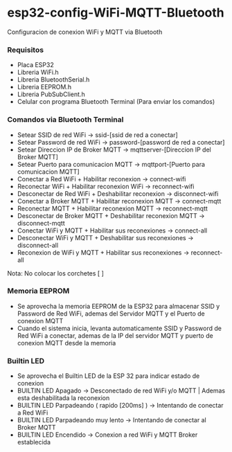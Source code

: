 # esp32-config-WiFi-MQTT-Bluetooth
Configuracion de conexion WiFi y MQTT via Bluetooth

### Requisitos
- Placa ESP32
- Libreria WiFi.h
- Libreria BluetoothSerial.h
- Libreria EEPROM.h
- Libreria PubSubClient.h
- Celular con programa Bluetooth Terminal (Para enviar los comandos)

### Comandos via Bluetooth Terminal
- Setear SSID de red WiFi -> ssid-[ssid de red a conectar]
- Setear Password de red WiFi -> password-[password de red a conectar]
- Setear Direccion IP de Broker MQTT -> mqttserver-[Direccion IP del Broker MQTT]
- Setear Puerto para comunicacion MQTT -> mqttport-[Puerto para comunicacion MQTT]
- Conectar a Red WiFi + Habilitar reconexion -> connect-wifi
- Reconectar WiFi + Habilitar reconexion WiFi -> reconnect-wifi
- Desconectar de Red WiFi + Deshabilitar reconexion -> disconnect-wifi
- Conectar a Broker MQTT + Habilitar reconexion MQTT -> connect-mqtt
- Reconectar MQTT + Habilitar reconexion MQTT -> reconnect-mqtt
- Desconectar de Broker MQTT + Deshabilitar reconexion MQTT -> disconnect-mqtt
- Conectar WiFi y MQTT + Habilitar sus reconexiones -> connect-all
- Desconectar WiFi y MQTT + Deshabilitar sus reconexiones -> disconnect-all
- Reconexion de WiFi y MQTT + Habilitar sus reconexiones -> reconnect-all

Nota: No colocar los corchetes [ ]

### Memoria EEPROM
- Se aprovecha la memoria EEPROM de la ESP32 para almacenar SSID y Password de Red WiFi, ademas del Servidor MQTT y el Puerto de conexion MQTT
- Cuando el sistema inicia, levanta automaticamente SSID y Password de Red WiFi a conectar, ademas de la IP del servidor MQTT y puerto de conexion MQTT desde la memoria

### Builtin LED
- Se aprovecha el Builtin LED de la ESP 32 para indicar estado de conexion
- BUILTIN LED Apagado -> Desconectado de red WiFi y/o MQTT | Ademas esta deshabilitada la reconexion
- BUILTIN LED Parpadeando ( rapido [200ms] ) -> Intentando de conectar a Red WiFi
- BUILTIN LED Parpadeando muy lento -> Intentando de conectar al Broker MQTT
- BUILTIN LED Encendido -> Conexion a red WiFi y MQTT Broker establecida

